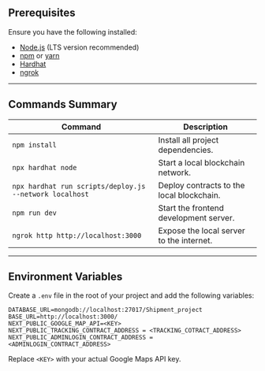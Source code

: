 ## Prerequisites

Ensure you have the following installed:

- [Node.js](https://nodejs.org/) (LTS version recommended)
- [npm](https://www.npmjs.com/) or [yarn](https://yarnpkg.com/)
- [Hardhat](https://hardhat.org/)
- [ngrok](https://ngrok.com/)
---

## Commands Summary

| Command                                    | Description                                   |
|--------------------------------------------|-----------------------------------------------|
| `npm install`                              | Install all project dependencies.            |
| `npx hardhat node`                         | Start a local blockchain network.            |
| `npx hardhat run scripts/deploy.js --network localhost` | Deploy contracts to the local blockchain. |
| `npm run dev`                              | Start the frontend development server.        |
| `ngrok http http://localhost:3000`         | Expose the local server to the internet.      |

---
## Environment Variables

Create a `.env` file in the root of your project and add the following variables:

```env
DATABASE_URL=mongodb://localhost:27017/Shipment_project
BASE_URL=http://localhost:3000/
NEXT_PUBLIC_GOOGLE_MAP_API=<KEY>
NEXT_PUBLIC_TRACKING_CONTRACT_ADDRESS = <TRACKING_COTRACT_ADDRESS>
NEXT_PUBLIC_ADMINLOGIN_CONTRACT_ADDRESS = <ADMINLOGIN_CONTRACT_ADDRESS>
```

Replace `<KEY>` with your actual Google Maps API key.


